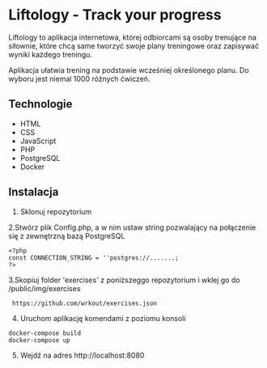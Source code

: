 # Liftology - Track your progress

Liftology to aplikacja internetowa, której odbiorcami są osoby trenujące na siłownie, które chcą same tworzyć swoje plany treningowe oraz zapisywać wyniki każdego treningu.

Aplikacja ułatwia trening na podstawie wcześniej określonego planu. Do wyboru jest niemal 1000 różnych ćwiczeń.


## Technologie

* HTML
* CSS
* JavaScript
* PHP
* PostgreSQL
* Docker


## Instalacja
 
1. Sklonuj repozytorium

2.Stwórz plik Config.php, a w nim ustaw string pozwalający na połączenie się z zewnętrzną bazą PostgreSQL

```
<?php
const CONNECTION_STRING = ''postgres://.......;
?>
```
3.Skopiuj folder 'exercises' z poniższeggo repozytorium i wklej go do /public/img/exercises

```
 https://github.com/wrkout/exercises.json 
```
4. Uruchom aplikację komendami z poziomu konsoli
```
docker-compose build
docker-compose up
```
5. Wejdź na adres http://localhost:8080

